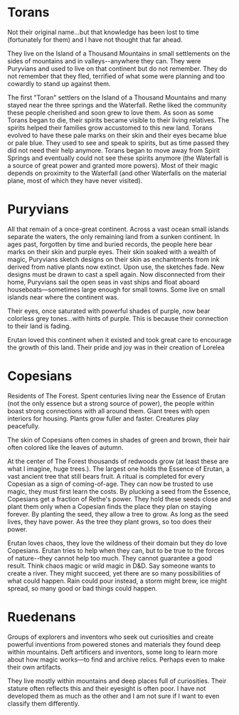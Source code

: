 # Torans

Not their original name...but that knowledge has been lost to time (fortunately for them) and I have not thought that far ahead. 

They live on the Island of a Thousand Mountains in small settlements on the sides of mountains and in valleys--anywhere they can. They were Puryvians and used to live on that continent but do not remember. They do not remember that they fled, terrified of what some were planning and too cowardly to stand up against them. 

The first "Toran" settlers on the Island of a Thousand Mountains and many stayed near the three springs and the Waterfall. Rethe liked the community these people cherished and soon grew to love them. As soon as some Torans began to die, their spirits became visible to their living relatives. The spirits helped their families grow accustomed to this new land. Torans evolved to have these pale marks on their skin and their eyes became blue or pale blue. They used to see and speak to spirits, but as time passed they did not need their help anymore. Torans began to move away from Spirit Springs and eventually could not see these spirits anymore (the Waterfall is a source of great power and granted more powers). Most of their magic depends on proximity to the Waterfall (and other Waterfalls on the material plane, most of which they have never visited). 


# Puryvians

All that remain of a once-great continent. Across a vast ocean small islands separate the waters, the only remaining land from a sunken continent. In ages past, forgotten by time and buried records, the people here bear marks on their skin and purple eyes. Their skin soaked with a wealth of magic, Puryvians sketch designs on their skin as enchantments from ink derived from native plants now extinct. Upon use, the sketches fade. New designs must be drawn to cast a spell again. Now disconnected from their home, Puryvians sail the open seas in vast ships and float aboard houseboats—sometimes large enough for small towns. Some live on small islands near where the continent was. 

Their eyes, once saturated with powerful shades of purple, now bear colorless grey tones...with hints of purple. This is because their connection to their land is fading.

Erutan loved this continent when it existed and took great care to encourage the growth of this land. Their pride and joy was in their creation of Lorelea

# Copesians

Residents of The Forest. Spent centuries living near the Essence of Erutan (not the only essence but a strong source of power), the people within boast strong connections with all around them. Giant trees with open interiors for housing. Plants grow fuller and faster. Creatures play peacefully. 

The skin of Copesians often comes in shades of green and brown, their hair often colored like the leaves of autumn.  

At the center of The Forest thousands of redwoods grow (at least these are what I imagine, huge trees.). The largest one holds the Essence of Erutan, a vast ancient tree that still bears fruit. A ritual is completed for every Copesian as a sign of coming-of-age. They can now be trusted to use magic, they must first learn the costs. By plucking a seed from the Essence, Copesians get a fraction of Rethe's power. They hold these seeds close and plant them only when a Copesian finds the place they plan on staying forever. By planting the seed, they allow a tree to grow. As long as the seed lives, they have power. As the tree they plant grows, so too does their power. 

Erutan loves chaos, they love the wildness of their domain but they do love Copesians. Erutan tries to help when they can, but to be true to the forces of nature--they cannot help too much. They cannot guarantee a good result. Think chaos magic or wild magic in D&D. Say someone wants to create a river. They might succeed, yet there are so many possibilities of what could happen. Rain could pour instead, a storm might brew, ice might spread, so many good or bad things could happen.

# Ruedenans

Groups of explorers and inventors who seek out curiosities and create powerful inventions from powered stones and materials they found deep within mountains. Deft artificers and inventors, some long to learn more about how magic works—to find and archive relics. Perhaps even to make their own artifacts.

They live mostly within mountains and deep places full of curiosities. Their stature often reflects this and their eyesight is often poor. I have not developed them as much as the other and I am not sure if I want to even classify them differently.  
